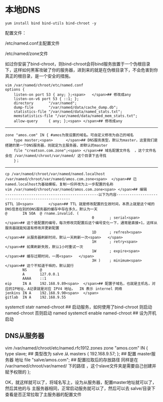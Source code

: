 ﻿# 本地DNS

    yum install bind bind-utils bind-chroot -y

配置文件：

/etc/named.conf主配置文件

/etc/named/zone文件

如过你安装了bind-chroot，则bind-chroot会将bind服务放置于一个伪根目录下，这样如何黑客攻破了你的服务器，进到来的就是在伪根目录下，不会危害到你真正的根目录，是一个安全的措施。

    vim /var/named/chroot/etc/named.conf
    options {
        listen-on port 53 { any; };<span>	</span>## 修改成any
        listen-on-v6 port 53 { ::1; };
        directory       "/var/named";
        dump-file       "/var/named/data/cache_dump.db";
        statistics-file "/var/named/data/named_stats.txt";
        memstatistics-file "/var/named/data/named_mem_stats.txt";
        allow-query     { any; };<span>	</span>## 修改成any


----------


    zone "amos.com" IN { #amos为我设置的域名。可自定义修改为自己的域名
        type master;<span>		</span>## DNS服务类型，默认为master，这里我们是搭建的第一个DNS服务器，则就定为主服务器，即默认的master
        file "creatson.com.zone";<span>	</span>## 域名配置文件名  ，这个文件名会在 /var/named/chroot/var/named/ 这个目录下去寻找
        }；


----------

    cp /var/named/chroot/var/named/named.localhost /var/named/chroot/var/named/amos.com.zone<span>	</span>## 已named.localhost为基础模板，复制一份并改为上一步配置的名称
    vim /var/named/chroot/var/named/amos.com.zone<span>	</span>## 编辑
    -------------------------------------------以下为内容-------------------------------------------------
    $TTL 1D<span>		</span>## TTL 就是修改配置的生效时间，本质上就是这个域的DNS信息在别的DNS服务器的缓存中存在多久，默认为一天
    @       IN SOA  @ rname.invalid. (
                                            0       ; serial<span>	</span>## 这个是配置的编号，每次修改完配置后这个编号变化一下，通常是直接+1，这样从服务器就能知道有修改并更新配置
                                            1D      ; refresh<span>	</span>## 从服务器刷新时间，默认一天刷新一次<span>	</span>
                                            1H      ; retry<span>		</span>## 如果刷新失败，默认1小时重试一次
                                            1W      ; expire<span>	</span>## 缓存过期时间，一周<span>	</span>
                                            3H )    ; minimum<span>	</span>## 这个不知道干嘛的，默认就行
            NS      @
            A       127.0.0.1
            AAAA    ::1
    eip     IN A    192.168.9.89<span>	</span>## 配置子域名，也就是主机名，对应的IP地址，A记录就是对应 IPV4 地址。  IN 表示 internel 网络
    jenkins IN A    192.168.9.90<span>	</span>
    gitlab  IN A    192.168.9.55
    
    
systemctl statr named-chroot<span>		</span>## 启动服务，如何使用了bind-chroot 则启动 named-chroot  否则启动  named
systemctl enable named-chroot<span>		</span>## 设为开机启动



DNS从服务器
-------
vim /var/named/chroot/etc/named.rfc1912.zones
zone "amos.com" IN {
        type slave;<span>			</span>## 类型改为 salve 从
        masters { 192.168.9.57; };<span>	</span>## 配置 master服务器 地址
        file "salve/amos.com";<span>		</span>## 配置拉取后的存放路径  同样是在 /var/named/chroot/var/named/ 下的路径 ，这个slave文件夹是需要自己创建并赋予权限的
};


OK，就这样就可以了，将域名写上，设为从服务器，配置master地址就可以了，然后其他的与 主服务器相同，正常启动服务就可以了，然后可以去 salve/目录下查看是否正常拉取了主服务器的配置文件
